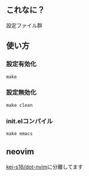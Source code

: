 ## これなに？
設定ファイル群

## 使い方
### 設定有効化
```
make
```

### 設定無効化
```
make clean
```

### init.elコンパイル
```
make emacs
```

## neovim
[kei-s16/dot-nvim](https://github.com/kei-s16/dot-nvim)に分離してます


